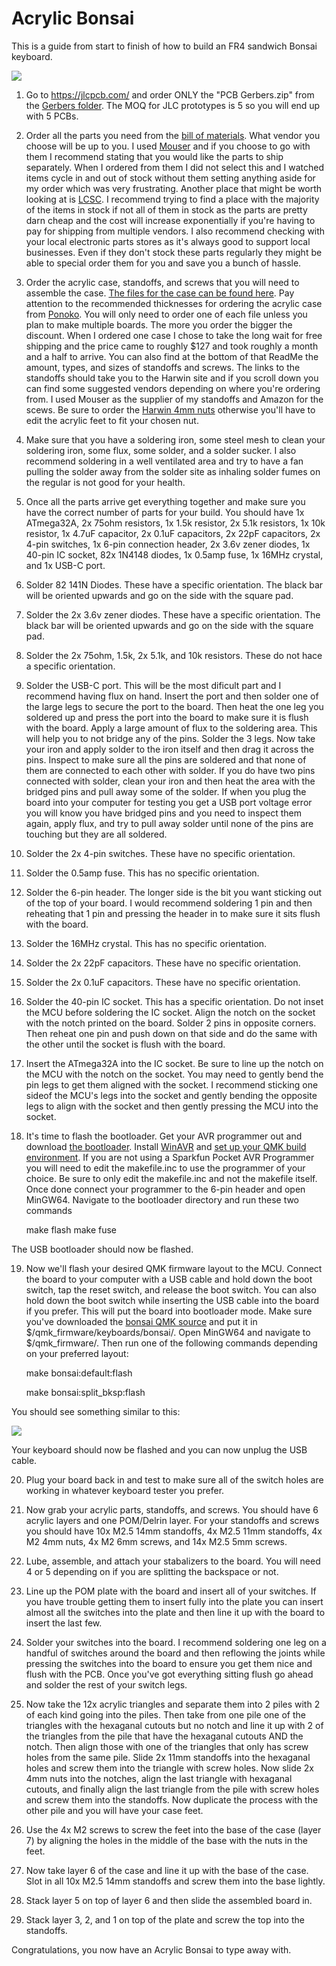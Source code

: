 # Acrylic Bonsai

This is a guide from start to finish of how to build an FR4 sandwich Bonsai keyboard.

![](./pics/NiceBonsai.jpg)

1. Go to https://jlcpcb.com/ and order ONLY the "PCB Gerbers.zip" from the [Gerbers folder](https://github.com/Retne01/Bonsai/tree/master/Gerbers).  The MOQ for JLC prototypes is 5 so you will end up with 5 PCBs.

2. Order all the parts you need from the [bill of materials](https://octopart.com/bom-tool/dQECSo9X).  What vendor you choose will be up to you.  I used [Mouser](https://www.mouser.com/) and if you choose to go with them I recommend stating that you would like the parts to ship separately.  When I ordered from them I did not select this and I watched items cycle in and out of stock without them setting anything aside for my order which was very frustrating.  Another place that might be worth looking at is [LCSC](https://lcsc.com/).  I recommend trying to find a place with the majority of the items in stock if not all of them in stock as the parts are pretty darn cheap and the cost will increase exponentially if you're having to pay for shipping from multiple vendors.  I also recommend checking with your local electronic parts stores as it's always good to support local businesses.  Even if they don't stock these parts regularly they might be able to special order them for you and save you a bunch of hassle.

3. Order the acrylic case, standoffs, and screws that you will need to assemble the case.  [The files for the case can be found here](https://github.com/Retne01/Bonsai/tree/master/Case).  Pay attention to the recommended thicknesses for ordering the acrylic case from [Ponoko](https://www.ponoko.com/).  You will only need to order one of each file unless you plan to make multiple boards.  The more you order the bigger the discount.  When I ordered one case I chose to take the long wait for free shipping and the price came to roughly $127 and took roughly a month and a half to arrive.  You can also find at the bottom of that ReadMe the amount, types, and sizes of standoffs and screws.  The links to the standoffs should take you to the Harwin site and if you scroll down you can find some suggested vendors depending on where you're ordering from.  I used Mouser as the supplier of my standoffs and Amazon for the scews.  Be sure to order the [Harwin 4mm nuts](https://www.harwin.com/products/M80-2430000B/) otherwise you'll have to edit the acrylic feet to fit your chosen nut.

4. Make sure that you have a soldering iron, some steel mesh to clean your soldering iron, some flux, some solder, and a solder sucker.  I also recommend soldering in a well ventilated area and try to have a fan pulling the solder away from the solder site as inhaling solder fumes on the regular is not good for your health.

5. Once all the parts arrive get everything together and make sure you have the correct number of parts for your build.  You should have 1x ATmega32A, 2x 75ohm resistors, 1x 1.5k resistor, 2x 5.1k resistors, 1x 10k resistor, 1x 4.7uF capacitor, 2x 0.1uF capacitors, 2x 22pF capacitors, 2x 4-pin switches, 1x 6-pin connection header, 2x 3.6v zener diodes, 1x 40-pin IC socket, 82x 1N4148 diodes, 1x 0.5amp fuse, 1x 16MHz crystal, and 1x USB-C port.

6. Solder 82 141N Diodes.  These have a specific orientation.  The black bar will be oriented upwards and go on the side with the square pad.

7. Solder the 2x 3.6v zener diodes.  These have a specific orientation.  The black bar will be oriented upwards and go on the side with the square pad.

8. Solder the 2x 75ohm, 1.5k, 2x 5.1k, and 10k resistors.  These do not hace a specific orientation.

9. Solder the USB-C port.  This will be the most dificult part and I recommend having flux on hand.  Insert the port and then solder one of the large legs to secure the port to the board.  Then heat the one leg you soldered up and press the port into the board to make sure it is flush with the board.  Apply a large amount of flux to the soldering area.  This will help you to not bridge any of the pins.  Solder the 3 legs.  Now take your iron and apply solder to the iron itself and then drag it across the pins.  Inspect to make sure all the pins are soldered and that none of them are connected to each other with solder.  If you do have two pins connected with solder, clean your iron and then heat the area with the bridged pins and pull away some of the solder.  If when you plug the board into your computer for testing you get a USB port voltage error you will know you have bridged pins and you need to inspect them again, apply flux, and try to pull away solder until none of the pins are touching but they are all soldered.

10. Solder the 2x 4-pin switches.  These have no specific orientation.

11. Solder the 0.5amp fuse.  This has no specific orientation.

12. Solder the 6-pin header.  The longer side is the bit you want sticking out of the top of your board.  I would recommend soldering 1 pin and then reheating that 1 pin and pressing the header in to make sure it sits flush with the board.

13. Solder the 16MHz crystal.  This has no specific orientation.

14. Solder the 2x 22pF capacitors.  These have no specific orientation.

15. Solder the 2x 0.1uF capacitors.  These have no specific orientation.

16. Solder the 40-pin IC socket.  This has a specific orientation.  Do not inset the MCU before soldering the IC socket.  Align the notch on the socket with the notch printed on the board.  Solder 2 pins in opposite corners.  Then reheat one pin and push down on that side and do the same with the other until the socket is flush with the board.

17. Insert the ATmega32A into the IC socket.  Be sure to line up the notch on the MCU with the notch on the socket.  You may need to gently bend the pin legs to get them aligned with the socket.  I recommend sticking one sideof the MCU's legs into the socket and gently bending the opposite legs to align with the socket and then gently pressing the MCU into the socket.

18. It's time to flash the bootloader.  Get your AVR programmer out and download [the bootloader](https://github.com/Retne01/Bonsai/tree/master/Bootloader).  Install [WinAVR](http://winavr.sourceforge.net/) and [set up your QMK build environment](https://beta.docs.qmk.fm/tutorial/newbs_getting_started).  If you are not using a Sparkfun Pocket AVR Programmer you will need to edit the makefile.inc to use the programmer of your choice.  Be sure to only edit the makefile.inc and not the makefile itself.  Once done connect your programmer to the 6-pin header and open MinGW64.  Navigate to the bootloader directory and run these two commands

	make flash
	make fuse

The USB bootloader should now be flashed.

19. Now we'll flash your desired QMK firmware layout to the MCU.  Connect the board to your computer with a USB cable and hold down the boot switch, tap the reset switch, and release the boot switch.  You can also hold down the boot switch while inserting the USB cable into the board if you prefer.  This will put the board into bootloader mode.  Make sure you've downloaded the [bonsai QMK source](https://github.com/Retne01/Bonsai/tree/master/QMK) and put it in $/qmk_firmware/keyboards/bonsai/.  Open MinGW64 and navigate to $/qmk_firmware/.  Then run one of the following commands depending on your preferred layout:

	make bonsai:default:flash
	
	make bonsai:split_bksp:flash

You should see something similar to this:

![](./pics/qmkflash.jpg)

Your keyboard should now be flashed and you can now unplug the USB cable.

20.  Plug your board back in and test to make sure all of the switch holes are working in whatever keyboard tester you prefer.

21. Now grab your acrylic parts, standoffs, and screws.  You should have 6 acrylic layers and one POM/Delrin layer.  For your standoffs and screws you should have 10x M2.5 14mm standoffs, 4x M2.5 11mm standoffs, 4x M2 4mm nuts, 4x M2 6mm screws, and 14x M2.5 5mm screws.

22. Lube, assemble, and attach your stabalizers to the board.  You will need 4 or 5 depending on if you are splitting the backspace or not.

23. Line up the POM plate with the board and insert all of your switches.  If you have trouble getting them to insert fully into the plate you can insert almost all the switches into the plate and then line it up with the board to insert the last few.

24. Solder your switches into the board.  I recommend soldering one leg on a handful of switches around the board and then reflowing the joints while pressing the switches into the board to ensure you get them nice and flush with the PCB.  Once you've got everything sitting flush go ahead and solder the rest of your switch legs.

25. Now take the 12x acrylic triangles and separate them into 2 piles with 2 of each kind going into the piles.  Then take from one pile one of the triangles with the hexaganal cutouts but no notch and line it up with 2 of the triangles from the pile that have the hexaganal cutouts AND the notch.  Then align those with one of the triangles that only has screw holes from the same pile.  Slide 2x 11mm standoffs into the hexaganal holes and screw them into the triangle with screw holes.  Now slide 2x 4mm nuts into the notches, align the last triangle with hexaganal cutouts, and finally align the last triangle from the pile with screw holes and screw them into the standoffs.  Now duplicate the process with the other pile and you will have your case feet.

26. Use the 4x M2 screws to screw the feet into the base of the case (layer 7) by aligning the holes in the middle of the base with the nuts in the feet.

27. Now take layer 6 of the case and line it up with the base of the case.  Slot in all 10x M2.5 14mm standoffs and screw them into the base lightly.

28. Stack layer 5 on top of layer 6 and then slide the assembled board in.

29. Stack layer 3, 2, and 1 on top of the plate and screw the top into the standoffs.

Congratulations, you now have an Acrylic Bonsai to type away with.
